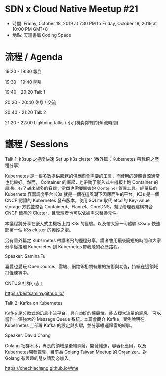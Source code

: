 # SDN x Cloud Native Meetup #21
- 時間: Friday, October 18, 2019 at 7:30 PM to Friday, October 18, 2019 at 10:00 PM GMT+8
- 地點: 天瓏書局 Coding Space

# 流程 / Agenda

19:20 - 19:30 報到

19:30 - 19:40 開場

19:40 - 20:20 Talk 1

20:20 - 20:40 休息 / 交流

20:40 - 21:20 Talk 2

21:20 - 22:00 Lightning talks / 小飛機與你有約(蕉流時間)

# 議程 / Sessions

Talk 1: k3sup 之極度快速 Set up k3s cluster (番外篇：Kubernetes 帶我飛之歷程分享)

Kubernetes 是一個多數提供服務的供應商會需要的工具，而使用的硬體資源通常也比較好。然而， Container 的崛起，也帶動了嵌入式主機板上跑 Container 的風潮。有了越來越多的容器，當然也需要厲害的 Container 管理工具。輕量級的 Kubernets 容器調度平台 K3s 就是一個在這風潮下因應而生的平台。K3s 是一個 CNCF 認證的 Kubernetes 發布版本，使用 SQLite 取代 etcd 的 Key-value storage 方式並整合 Containerd、Flannel、CoreDNS，幫助管理者建構符合 CNCF 標準的 Cluster，且管理者也可以依據需求替換元件。

本議程將分享在嵌入式主機板上跑 K3s 的經驗。以及帶大家一同體驗 k3sup 快速部署一個 k3s cluster 的奧妙之處。

另有番外篇之 Kubernetes 帶講者飛的歷程分享，講者會用最後簡短的時間和大家分享從接觸 Kubernetes 到 Kubernetes 帶我飛的心歷路程。

Speaker: Samina Fu

喜愛也愛玩 Open source、雲端、網路等相關有趣的技術與功能，持續在這領域打怪練等中。

CNTUG 社群小志工

https://bestsamina.github.io/

Talk 2: Kafka on Kubernetes

Kafka 是分散式的訊息串流平台，具有良好的擴展性，能支援大流量的訊息，可以當作一個強大的 Message Queue 系統。本篇會簡介 Kafka，實例說明在 Kubernetes 上部署 Kafka 的設定與步驟，並分享維運踩雷的經驗。

Speaker: David Chang

Golang 社群木木，專長的領域是後端開發，開發維運，容器化應用，以及Kubernetes開發管理。目前為 Golang Taiwan Meetup 的 Organizer。對Golang 有興趣的朋友請務必加入。

https://chechiachang.github.io/#me
